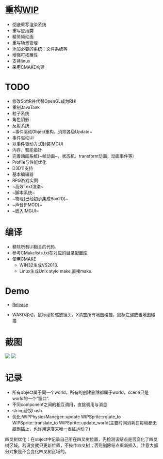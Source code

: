 # 重构[WIP](https://github.com/wubugui/WIP)

-  彻底重写渲染系统
-  重写应用类
-  精简帧动画
-  重写场景管理
-  添加必要的系统：文件系统等
-  增强可拓展性
-  支持linux
-  采用CMAKE构建

# TODO

-  修改SoftR并代替OpenGL成为RHI
-  重制JavaTank
-  粒子系统
-  角色阴影
-  反射系统
-  ~事件驱动Object重构，消除各级Update~
-  事件驱动UI
-  以事件驱动方式封装IMGUI
-  内存，智能指针
-  完善动画系统(~帧动画~，状态机，transform动画，动画事件等)
-  Profile与性能优化
-  D3D11支持
-  基本编辑器
-  RPG游戏实例
-  ~高效Text渲染~
-  ~脚本系统~
-  ~物理(已经初步集成Box2D)~
-  ~声音(FMOD)~
-  ~嵌入IMGUI~

# 编译

-  移除所有UI相关的代码.
-  参考CMakelists.txt在对应的目录配置库.
-  使用CMAKE
   -  WIN32生成VS2013.
   -  Linux生成Unix style make,直接make.

# Demo

-  [Release](https://github.com/wubugui/WIPReborn/releases)

-  WASD移动，鼠标滚轮缩放镜头，X清空所有地图碰撞，鼠标左键放置地图碰撞
   
# 截图

![](https://github.com/wubugui/WIPReborn/raw/master/example/1.png)
![](https://github.com/wubugui/FXXKTracer/raw/master/pic/ll.gif)

# 记录

-	所有object属于同一个world，所有的创建删除都属于world，scene只是world的一个“窗口”.
-	不同component之间的相互调用，直接调用与消息.
-	string替换hash
-	优化:WIPPhysicsManeger::update
				WIPSprite::rotate_to
				WIPSprite::translate_to
						WIPSprite::update_world(主要时间消耗在每帧都无脑删插上，也许用速度来唯一表征运动？)

四叉树优化：在object中记录自己所在四叉树位置，先检测该结点是否变化了四叉树区域，若没变就只更新位置，不操作四叉树；否则删除结点重新插入。注意大部分对象是不会变化四叉树区域的。